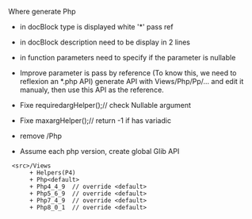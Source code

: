 
Where generate Php
- in docBlock type is displayed white '*' pass ref
- in docBlock description need to be display in 2 lines
- in function parameters need to specify if the parameter is nullable
- Improve parameter is pass by reference
  (To know this, we need to reflexion an *.php API)
  generate API with Views/Php/Pp/... and edit it manualy,
  then use this API as the reference.
  
- Fixe requiredargHelper();// check Nullable argument
- Fixe maxargHelper();// return -1 if has variadic


- remove <src>/Php

- Assume each php version, create global Glib API
```
 <src>/Views
      + Helpers(P4)
      + Php<default>
      + Php4_4_9  // override <default>
      + Php5_6_9  // override <default>
      + Php7_4_9  // override <default>
      + Php8_0_1  // override <default>
```